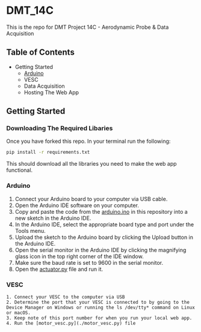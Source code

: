 # DMT_14C

This is the repo for DMT Project 14C - Aerodynamic Probe & Data Acquisition

## Table of Contents 
  - Getting Started
    - [Arduino](#Arduino) 
    - VESC
    - Data Acquisition 
    - Hosting The Web App


## Getting Started

### Downloading The Required Libaries
Once you have forked this repo. In your terminal run the following:

```bash
pip install -r requirements.txt
```

This should download all the libraries you need to make the web app functional.

### Arduino
  1. Connect your Arduino board to your computer via USB cable.
  2. Open the Arduino IDE software on your computer.
  3. Copy and paste the code from the [arduino.ino](./arduino/arduino.ino) in this repository into a new sketch in the Arduino IDE.
  4. In the Arduino IDE, select the appropriate board type and port under the Tools menu.
  5. Upload the sketch to the Arduino board by clicking the Upload button in the Arduino IDE.
  6. Open the serial monitor in the Arduino IDE by clicking the magnifying glass icon in the top right corner of the IDE window.
  7. Make sure the baud rate is set to 9600 in the serial monitor.
  8. Open the [actuator.py](./actuator.py) file and run it. 


### VESC
    1. Connect your VESC to the computer via USB
    2. Determine the port that your VESC is connected to by going to the Device Manager on Windows or running the ls /dev/tty* command on Linux or macOS.
    3. Keep note of this port number for when you run your local web app. 
    4. Run the [motor_vesc.py](./motor_vesc.py) file